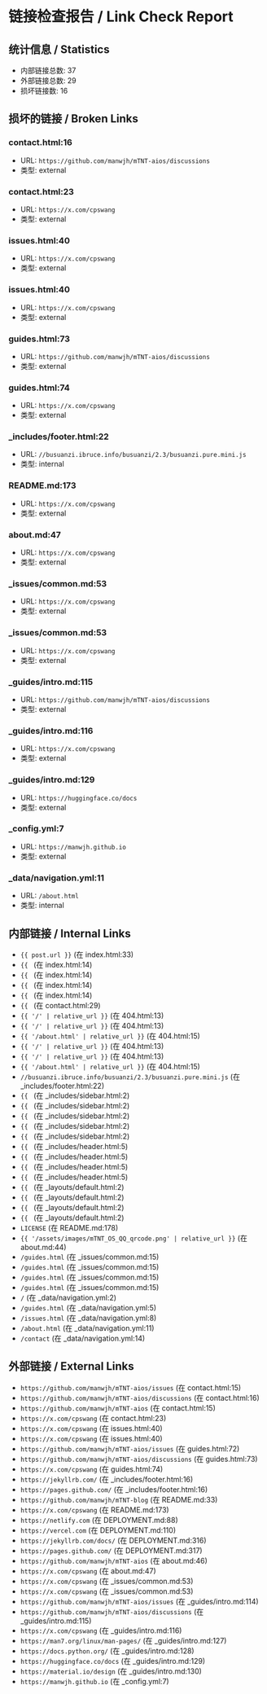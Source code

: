 # 链接检查报告 / Link Check Report

## 统计信息 / Statistics
- 内部链接总数: 37
- 外部链接总数: 29
- 损坏链接数: 16

## 损坏的链接 / Broken Links

### contact.html:16
- URL: `https://github.com/manwjh/mTNT-aios/discussions`
- 类型: external

### contact.html:23
- URL: `https://x.com/cpswang`
- 类型: external

### issues.html:40
- URL: `https://x.com/cpswang`
- 类型: external

### issues.html:40
- URL: `https://x.com/cpswang`
- 类型: external

### guides.html:73
- URL: `https://github.com/manwjh/mTNT-aios/discussions`
- 类型: external

### guides.html:74
- URL: `https://x.com/cpswang`
- 类型: external

### _includes/footer.html:22
- URL: `//busuanzi.ibruce.info/busuanzi/2.3/busuanzi.pure.mini.js`
- 类型: internal

### README.md:173
- URL: `https://x.com/cpswang`
- 类型: external

### about.md:47
- URL: `https://x.com/cpswang`
- 类型: external

### _issues/common.md:53
- URL: `https://x.com/cpswang`
- 类型: external

### _issues/common.md:53
- URL: `https://x.com/cpswang`
- 类型: external

### _guides/intro.md:115
- URL: `https://github.com/manwjh/mTNT-aios/discussions`
- 类型: external

### _guides/intro.md:116
- URL: `https://x.com/cpswang`
- 类型: external

### _guides/intro.md:129
- URL: `https://huggingface.co/docs`
- 类型: external

### _config.yml:7
- URL: `https://manwjh.github.io`
- 类型: external

### _data/navigation.yml:11
- URL: `/about.html`
- 类型: internal

## 内部链接 / Internal Links

- `{{ post.url }}` (在 index.html:33)
- `{{ ` (在 index.html:14)
- `{{ ` (在 index.html:14)
- `{{ ` (在 index.html:14)
- `{{ ` (在 index.html:14)
- `{{ ` (在 contact.html:29)
- `{{ '/' | relative_url }}` (在 404.html:13)
- `{{ '/' | relative_url }}` (在 404.html:13)
- `{{ '/about.html' | relative_url }}` (在 404.html:15)
- `{{ '/' | relative_url }}` (在 404.html:13)
- `{{ '/' | relative_url }}` (在 404.html:13)
- `{{ '/about.html' | relative_url }}` (在 404.html:15)
- `//busuanzi.ibruce.info/busuanzi/2.3/busuanzi.pure.mini.js` (在 _includes/footer.html:22)
- `{{ ` (在 _includes/sidebar.html:2)
- `{{ ` (在 _includes/sidebar.html:2)
- `{{ ` (在 _includes/sidebar.html:2)
- `{{ ` (在 _includes/sidebar.html:2)
- `{{ ` (在 _includes/sidebar.html:2)
- `{{ ` (在 _includes/header.html:5)
- `{{ ` (在 _includes/header.html:5)
- `{{ ` (在 _includes/header.html:5)
- `{{ ` (在 _includes/header.html:5)
- `{{ ` (在 _layouts/default.html:2)
- `{{ ` (在 _layouts/default.html:2)
- `{{ ` (在 _layouts/default.html:2)
- `{{ ` (在 _layouts/default.html:2)
- `LICENSE` (在 README.md:178)
- `{{ '/assets/images/mTNT_OS_QQ_qrcode.png' | relative_url }}` (在 about.md:44)
- `/guides.html` (在 _issues/common.md:15)
- `/guides.html` (在 _issues/common.md:15)
- `/guides.html` (在 _issues/common.md:15)
- `/guides.html` (在 _issues/common.md:15)
- `/` (在 _data/navigation.yml:2)
- `/guides.html` (在 _data/navigation.yml:5)
- `/issues.html` (在 _data/navigation.yml:8)
- `/about.html` (在 _data/navigation.yml:11)
- `/contact` (在 _data/navigation.yml:14)

## 外部链接 / External Links

- `https://github.com/manwjh/mTNT-aios/issues` (在 contact.html:15)
- `https://github.com/manwjh/mTNT-aios/discussions` (在 contact.html:16)
- `https://github.com/manwjh/mTNT-aios` (在 contact.html:15)
- `https://x.com/cpswang` (在 contact.html:23)
- `https://x.com/cpswang` (在 issues.html:40)
- `https://x.com/cpswang` (在 issues.html:40)
- `https://github.com/manwjh/mTNT-aios/issues` (在 guides.html:72)
- `https://github.com/manwjh/mTNT-aios/discussions` (在 guides.html:73)
- `https://x.com/cpswang` (在 guides.html:74)
- `https://jekyllrb.com/` (在 _includes/footer.html:16)
- `https://pages.github.com/` (在 _includes/footer.html:16)
- `https://github.com/manwjh/mTNT-blog` (在 README.md:33)
- `https://x.com/cpswang` (在 README.md:173)
- `https://netlify.com` (在 DEPLOYMENT.md:88)
- `https://vercel.com` (在 DEPLOYMENT.md:110)
- `https://jekyllrb.com/docs/` (在 DEPLOYMENT.md:316)
- `https://pages.github.com/` (在 DEPLOYMENT.md:317)
- `https://github.com/manwjh/mTNT-aios` (在 about.md:46)
- `https://x.com/cpswang` (在 about.md:47)
- `https://x.com/cpswang` (在 _issues/common.md:53)
- `https://x.com/cpswang` (在 _issues/common.md:53)
- `https://github.com/manwjh/mTNT-aios/issues` (在 _guides/intro.md:114)
- `https://github.com/manwjh/mTNT-aios/discussions` (在 _guides/intro.md:115)
- `https://x.com/cpswang` (在 _guides/intro.md:116)
- `https://man7.org/linux/man-pages/` (在 _guides/intro.md:127)
- `https://docs.python.org/` (在 _guides/intro.md:128)
- `https://huggingface.co/docs` (在 _guides/intro.md:129)
- `https://material.io/design` (在 _guides/intro.md:130)
- `https://manwjh.github.io` (在 _config.yml:7)